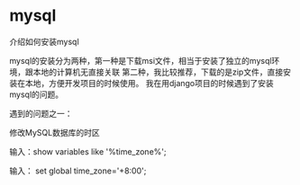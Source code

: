 # mysql
介绍如何安装mysql


mysql的安装分为两种，第一种是下载msi文件，相当于安装了独立的mysql环境，跟本地的计算机无直接关联
第二种，我比较推荐，下载的是zip文件，直接安装在本地，方便开发项目的时候使用。
我在用django项目的时候遇到了安装mysql的问题。



遇到的问题之一：

修改MySQL数据库的时区

输入：show variables like '%time_zone%';

输入： set global time_zone='+8:00';
